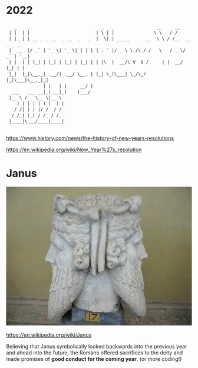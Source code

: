 # 2022

```
   _    _                           _   _                __     __             
 | |  | |                         | \ | |               \ \   / /             
 | |__| | __ _ _ __  _ __  _   _  |  \| | _____      __  \ \_/ /__  __ _ _ __ 
 |  __  |/ _` | '_ \| '_ \| | | | | . ` |/ _ \ \ /\ / /   \   / _ \/ _` | '__|
 | |  | | (_| | |_) | |_) | |_| | | |\  |  __/\ V  V /     | |  __/ (_| | |   
 |_|  |_|\__,_| .__/| .__/ \__, | |_| \_|\___| \_/\_/      |_|\___|\__,_|_|   
              | |   | |     __/ |                                             
  ___   ___ __|_|___|_|    |___/                                              
 |__ \ / _ \__ \|__ \                                                         
    ) | | | | ) |  ) |                                                        
   / /| | | |/ /  / /                                                         
  / /_| |_| / /_ / /_                                                         
 |____|\___/____|____|                                                        
                                                                              

```

https://www.history.com/news/the-history-of-new-years-resolutions


https://en.wikipedia.org/wiki/New_Year%27s_resolution

# Janus

![Janus](Janus.png)

https://en.wikipedia.org/wiki/Janus

Believing that Janus symbolically looked backwards into the previous year and ahead into the future, the Romans offered sacrifices to the deity and made promises of **good conduct for the coming year**. (or more coding!)
